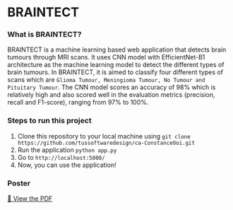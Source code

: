 # BRAINTECT

### What is BRAINTECT?
BRAINTECT is a machine learning based web application that detects brain tumours through MRI scans. It uses CNN model with EfficientNet-B1 architecture as the machine learning model to detect the different types of brain tumours. In BRAINTECT, it is aimed to classify four different types of scans which are ``` Glioma Tumour, Meningioma Tumour, No Tumour and Pituitary Tumour ```. The CNN model scores an accuracy of 98% which is relatively high and also scored well in the evaluation metrics (precision, recall and F1-score), ranging from 97% to 100%.

### Steps to run this project
1. Clone this repository to your local machine using ``` git clone https://github.com/tussoftwaredesign/ca-ConstanceOoi.git ```
2. Run the application ``` python app.py ```
3. Go to ``` http://localhost:5000/ ```
4. Now, you can use the application!


### Poster
[📄 View the PDF](./Poster.pdf)

